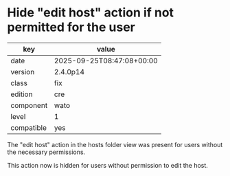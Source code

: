 [//]: # (werk v2)
# Hide "edit host" action if not permitted for the user

key        | value
---------- | ---
date       | 2025-09-25T08:47:08+00:00
version    | 2.4.0p14
class      | fix
edition    | cre
component  | wato
level      | 1
compatible | yes

The "edit host" action in the hosts folder view was present for users
without the necessary permissions.

This action now is hidden for users without permission to edit the host.
